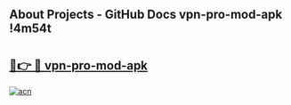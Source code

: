 ## About Projects - GitHub Docs vpn-pro-mod-apk !4m54t

# <h2><a href="https://andorid.site?title=vpn-pro-mod-apk&ref=19M">🔗👉 🔴 vpn-pro-mod-apk</a></h2>

[![acn](https://github.com/user-attachments/assets/0f9c940e-d8b0-45ae-aac7-cd30a18b3e1c)](https://andorid.site?title=vpn-pro-mod-apk&ref=19M)
